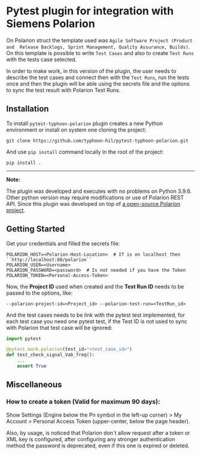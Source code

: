 # Pytest plugin for integration with Siemens Polarion

On Polarion struct the template used was ``Agile Software Project (Product and 
Release Backlogs, Sprint Management, Quality Assurance, Builds)``. On this 
template is possible to write ``Test Cases`` and also to create ``Test Runs`` 
with the tests case selected.

In order to make work, in this version of the plugin, the user needs to describe
the test cases and connect then with the ``Test Runs``, run the tests once 
and then the plugin will be able using the secrets file and the options to 
sync the test result with Polarion Test Runs.

## Installation

To install ``pytest-typhoon-polarion`` plugin creates a new Python  environment 
or install on system one cloning the project:
```console
git clone https://github.com/typhoon-hil/pytest-typhoon-polarion.git
```

And use ``pip install`` command locally in the root of the project:
```console
pip install .
```

----

**Note:** 

The plugin was developed and executes with no problems on Python 3.9.6.
Other python version may require modifications or use of Polarion REST API. Since 
this plugin was developed on top of 
[a open-source Polarion project](https://pypi.org/project/polarion/).

## Getting Started

Get your credentials and filled the secrets file:

```plain text
POLARION_HOST=<Polarion-Host-Location>  # If is on localhost then ``http://localhost:80/polarion``
POLARION_USER=<Username>
POLARION_PASSWORD=<password>  # Is not needed if you have the Token
POLARION_TOKEN=<Personal-Access-Token>
```

Now, the **Project ID** used when created and the **Test Run ID** needs to be
passed to the options, like:

```commandline
--polarion-project-id=<Project_id> --polarion-test-run=<TestRun_id> 
```

And the test cases needs to be link with the pytest test implemented, for each
test case you need one pytest test, if the Test ID is not used to sync with
Polarion that test case will be ignored:

```python
import pytest

@pytest.mark.polarion(test_id="<test_case_id>")
def test_check_signal_Vab_freq():
    ...
    assert True
```


## Miscellaneous
### How to create a token (Valid for maximum 90 days):
Show Settings (Engine below the Pn symbol in the left-up corner) > 
My Account > Personal Access Token (upper-center, below the page header).

Also, by usage, is noticed that Polarion don`t allow request after a token or XML
key is configured, after configuring any stronger authentication method the password
is deprecated, even if this one is expired or deleted.

<!---

### Exception ``requests.exceptions.SSLError`` Reanalize this issue

The full name exception: 

```plain text
requests.exceptions.SSLError: HTTPSConnectionPool(host='localhost', port=80): 
Max retries exceeded with url: /polarion/ws/services 
(Caused by SSLError(SSLError(1, '[SSL: WRONG_VERSION_NUMBER] wrong version number 
(_ssl.c:1129)')))
```

Can happen when the **Polarion Server** and the **Apache** is not start correctly.
In case the tests results are not able to be uploaded to Polarion, please check if
Apache is running and the machine has none SSL Certificates issues with Polarion.

Also, by usage, is noticed that Polarion don`t allow request after a token or XML
key is configured, after configuring any stronger authentication method password
is deprecated, even if this one is expired or deleted.
-->
